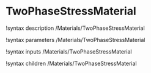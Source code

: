 <!-- MOOSE Documentation Stub: Remove this when content is added. -->

# TwoPhaseStressMaterial

!syntax description /Materials/TwoPhaseStressMaterial

!syntax parameters /Materials/TwoPhaseStressMaterial

!syntax inputs /Materials/TwoPhaseStressMaterial

!syntax children /Materials/TwoPhaseStressMaterial
